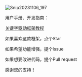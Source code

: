 ![Snip20231106_197](https://github.com/dongfanger/tep/assets/44184507/459c9254-6fe6-41ab-a752-a77408d0bb04)

用户手册、开发指南：

[关键字驱动框架教程](https://eqgvpqzl6c.feishu.cn/docx/DZVed7YptocKE1xYIgici1DynTe)

如果喜欢这款框架，点个Star

如果希望功能增强，提个Issue

如果想要改进代码，提个Pull request

感谢您的支持！

